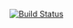 [![Build Status](https://travis-ci.org/2mia/travis-ci-swift.svg?branch=master)](https://travis-ci.org/2mia/travis-ci-swift.svg?branch=master)
